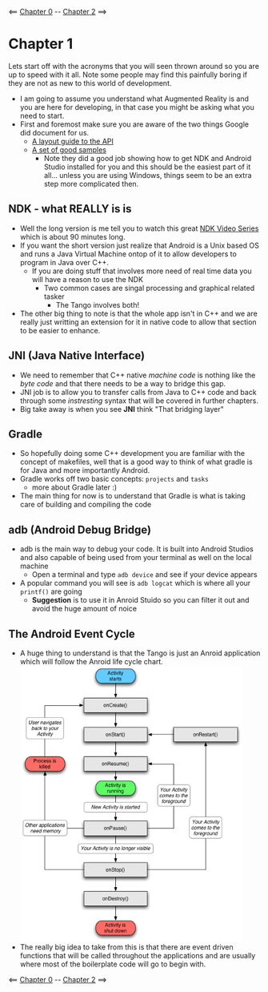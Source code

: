 <== [Chapter 0](https://github.com/sjfricke/Tango-C-NDK-Tutorial/blob/master/Chapter_00.md) -- [Chapter 2](https://github.com/sjfricke/Tango-C-NDK-Tutorial/blob/master/Chapter_02.md) ==>

# Chapter 1

Lets start off with the acronyms that you will seen thrown around so you are up to speed with it all. Note some people may find this painfully boring if they are not as new to this world of development.

* I am going to assume you understand what Augmented Reality is and you are here for developing, in that case you might be asking what you need to start.
* First and foremost make sure you are aware of the two things Google did document for us.
    * [A layout guide to the API](https://developers.google.com/tango/apis/c/)
    * [A set of good samples](https://github.com/googlesamples/tango-examples-c/)
        * Note they did a good job showing how to get NDK and Android Studio installed for you and this should be the easiest part of it all... unless you are using Windows, things seem to be an extra step more complicated then.
        
## NDK - what REALLY is is 
* Well the long version is me tell you to watch this great [NDK Video Series](https://www.youtube.com/playlist?list=PL0C9C46CAAB1CFB2B) which is about 90 minutes long.
* If you want the short version just realize that Android is a Unix based OS and runs a Java Virtual Machine ontop of it to allow developers to program in Java over C++. 
    * If you are doing stuff that involves more need of real time data you will have a reason to use the NDK
        * Two common cases are singal processing and graphical related tasker
            * The Tango involves both!
* The other big thing to note is that the whole app isn't in C++ and we are really just writting an extension for it in native code to allow that section to be easier to enhance.

## JNI (Java Native Interface)
* We need to remember that C++ native *machine code* is nothing like the *byte code* and that there needs to be a way to bridge this gap.
* JNI job is to allow you to transfer calls from Java to C++ code and back through some *instresting* syntax that will be covered in further chapters.
* Big take away is when you see **JNI** think "That bridging layer"

## Gradle
* So hopefully doing some C++ development you are familiar with the concept of makefiles, well that is a good way to think of what gradle is for Java and more importantly Android.
* Gradle works off two basic concepts: `projects` and `tasks`
    * more about Gradle later :)
* The main thing for now is to understand that Gradle is what is taking care of building and compiling the code

## adb (Android Debug Bridge)
* adb is the main way to debug your code. It is built into Android Studios and also capable of being used from your terminal as well on the local machine
    * Open a terminal and type `adb device` and see if your device appears
* A popular command you will see is `adb logcat` which is where all your `printf()` are going
    * **Suggestion** is to use it in Anroid Stuido so you can filter it out and avoid the huge amount of noice


## The Android Event Cycle
* A huge thing to understand is that the Tango is just an Anroid application which will follow the Anroid life cycle chart.
![Android Life Cylce](images/Chapter_01_IMG_001.png)
* The really big idea to take from this is that there are event driven functions that will be called throughout the applications and are usually where most of the boilerplate code will go to begin with.

<== [Chapter 0](https://github.com/sjfricke/Tango-C-NDK-Tutorial/blob/master/Chapter_00.md) -- [Chapter 2](https://github.com/sjfricke/Tango-C-NDK-Tutorial/blob/master/Chapter_02.md) ==>